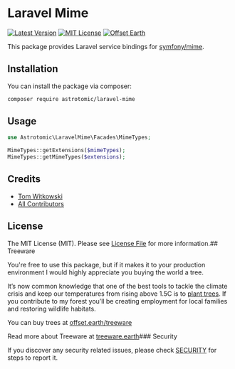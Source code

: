 

# Laravel Mime

[![Latest Version](http://img.shields.io/packagist/v/astrotomic/laravel-mime.svg?label=Release&style=for-the-badge&cacheSeconds=600)](https://packagist.org/packages/astrotomic/laravel-mime)
[![MIT License](https://img.shields.io/github/license/Astrotomic/laravel-mime.svg?label=License&color=blue&style=for-the-badge&cacheSeconds=600)](https://github.com/Astrotomic/laravel-mime/blob/master/LICENSE)
[![Offset Earth](https://img.shields.io/badge/Treeware-%F0%9F%8C%B3-green?style=for-the-badge&cacheSeconds=600)](https://plant.treeware.earth/Astrotomic/laravel-mime)

This package provides Laravel service bindings for [symfony/mime](https://symfony.com/doc/current/components/mime.html).

## Installation

You can install the package via composer:

```bash
composer require astrotomic/laravel-mime
```

## Usage

``` php
use Astrotomic\LaravelMime\Facades\MimeTypes;

MimeTypes::getExtensions($mimeTypes);
MimeTypes::getMimeTypes($extensions);
```

## Credits

- [Tom Witkowski](https://github.com/Gummibeer)
- [All Contributors](../../contributors)

## License

The MIT License (MIT). Please see [License File](LICENSE) for more information.## Treeware

You're free to use this package, but if it makes it to your production environment I would highly appreciate you buying the world a tree.

It’s now common knowledge that one of the best tools to tackle the climate crisis and keep our temperatures from rising above 1.5C is to [plant trees](https://www.bbc.co.uk/news/science-environment-48870920). If you contribute to my forest you’ll be creating employment for local families and restoring wildlife habitats.

You can buy trees at [offset.earth/treeware](https://plant.treeware.earth/Astrotomic/laravel-mime)

Read more about Treeware at [treeware.earth](https://treeware.earth)### Security

If you discover any security related issues, please check [SECURITY](https://github.com/Astrotomic/.github/blob/master/SECURITY.md) for steps to report it.
